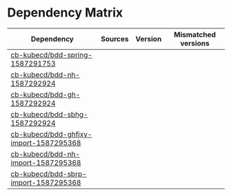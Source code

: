 # Dependency Matrix

Dependency | Sources | Version | Mismatched versions
---------- | ------- | ------- | -------------------
[cb-kubecd/bdd-spring-1587291753](https://github.com/cb-kubecd/bdd-spring-1587291753.git) |  | []() | 
[cb-kubecd/bdd-nh-1587292924](https://github.com/cb-kubecd/bdd-nh-1587292924.git) |  | []() | 
[cb-kubecd/bdd-gh-1587292924](https://github.com/cb-kubecd/bdd-gh-1587292924.git) |  | []() | 
[cb-kubecd/bdd-sbhg-1587292924](https://github.com/cb-kubecd/bdd-sbhg-1587292924.git) |  | []() | 
[cb-kubecd/bdd-ghfjxy-import-1587295368](https://github.com/cb-kubecd/bdd-ghfjxy-import-1587295368.git) |  | []() | 
[cb-kubecd/bdd-nh-import-1587295368](https://github.com/cb-kubecd/bdd-nh-import-1587295368.git) |  | []() | 
[cb-kubecd/bdd-sbrp-import-1587295368](https://github.com/cb-kubecd/bdd-sbrp-import-1587295368.git) |  | []() | 
